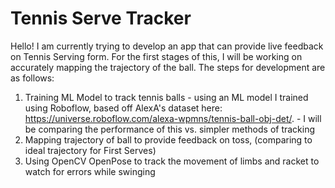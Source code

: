 # Tennis Serve Tracker


 Hello! I am currently trying to develop an app that can provide live feedback on Tennis Serving form. For the first stages of this, I will be working on accurately mapping the trajectory of the ball. The steps for development are as follows: 

 1. Training ML Model to track tennis balls - using an ML model I trained using Roboflow, based off AlexA's dataset here: https://universe.roboflow.com/alexa-wpmns/tennis-ball-obj-det/. 
         - I will be comparing the performance of this vs. simpler methods of tracking
 2. Mapping trajectory of ball to provide feedback on toss, (comparing to ideal trajectory for First Serves)
 3. Using OpenCV OpenPose to track the movement of limbs and racket to watch for errors while swinging
